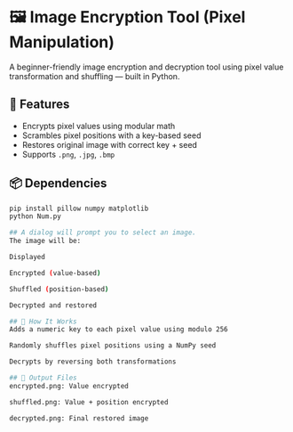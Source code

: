 # 🖼️ Image Encryption Tool (Pixel Manipulation)

A beginner-friendly image encryption and decryption tool using pixel value transformation and shuffling — built in Python.

## 🔐 Features

- Encrypts pixel values using modular math
- Scrambles pixel positions with a key-based seed
- Restores original image with correct key + seed
- Supports `.png`, `.jpg`, `.bmp`

## 📦 Dependencies

```bash
pip install pillow numpy matplotlib
python Num.py

## A dialog will prompt you to select an image. 
The image will be:

Displayed

Encrypted (value-based)

Shuffled (position-based)

Decrypted and restored

## 🧠 How It Works
Adds a numeric key to each pixel value using modulo 256

Randomly shuffles pixel positions using a NumPy seed

Decrypts by reversing both transformations

## 📁 Output Files
encrypted.png: Value encrypted

shuffled.png: Value + position encrypted

decrypted.png: Final restored image
